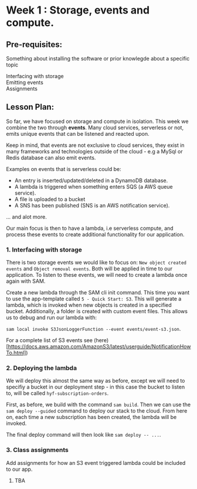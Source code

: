 # Week 1 : Storage, events and compute.

## Pre-requisites:

Something about installing the software or prior knowlegde about a specific topic

Interfacing with storage <br>Emitting events <br> Assignments

## Lesson Plan:

So far, we have focused on storage and compute in isolation. This week we combine the two through **events**. Many cloud services, serverless or not, emits unique events that can be listened and reacted upon.

Keep in mind, that events are not exclusive to cloud services, they exist in many frameworks and technologies outside of the cloud - e.g a MySql or Redis database can also emit events.

Examples on events that is serverless could be:

- An entry is inserted/updated/deleted in a DynamoDB database.
- A lambda is triggered when something enters SQS (a AWS queue service).
- A file is uploaded to a bucket
- A SNS has been published (SNS is an AWS notification service).

... and alot more.

Our main focus is then to have a lambda, i.e serverless compute, and process these events to create additional functionality for our application.

### 1. Interfacing with storage

There is two storage events we would like to focus on: `New object created events` and `Object removal events`. Both will be applied in time to our application. To listen to these events, we will need to create a lambda once again with SAM.

Create a new lambda through the SAM cli init command. This time you want to use the app-template called `5 - Quick Start: S3`. This will generate a lambda, which is invoked when new objects is created in a specified bucket. Additionally, a folder is created with custom event files. This allows us to debug and run our lambda with:

`sam local invoke S3JsonLoggerFunction --event events/event-s3.json`.

For a complete list of S3 events see (here)[https://docs.aws.amazon.com/AmazonS3/latest/userguide/NotificationHowTo.html])

### 2. Deploying the lambda

We will deploy this almost the same way as before, except we will need to specifiy a bucket in our deployment step - in this case the bucket to listen to, will be called `hyf-subscription-orders`.

First, as before, we build with the command `sam build`. Then we can use the `sam deploy --guided` command to deploy our stack to the cloud. From here on, each time a new subscription has been created, the lambda will be invoked.

The final deploy command will then look like `sam deploy -- ...`.

### 3. Class assignments

Add assignments for how an S3 event triggered lambda could be included to our app.

1. TBA
